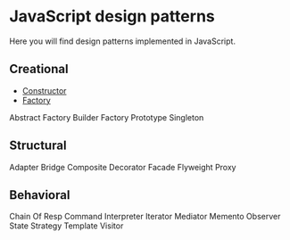 # JavaScript design patterns 

Here you will find design patterns implemented in JavaScript. 

## Creational

* [Constructor](creational/constructor.js) 
* [Factory](creational/factory.js) 


 
Abstract Factory
Builder
Factory
Prototype
Singleton

## Structural

Adapter
Bridge
Composite
Decorator
Facade
Flyweight
Proxy

## Behavioral

Chain Of Resp
Command
Interpreter
Iterator
Mediator
Memento
Observer
State
Strategy
Template
Visitor


